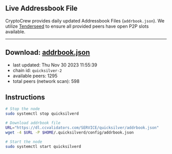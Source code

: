 ## Live Addressbook File

CryptoCrew provides daily updated Addressbook Files (`addrbook.json`). We utilize [Tenderseed](https://github.com/binaryholdings/tenderseed) to ensure all provided peers have open P2P slots available.

---
**Download: [addrbook.json](https://dl.ccvalidators.com/SERVICE/quicksilver/addrbook.json)**
---

- last updated: Thu Nov 30 2023 11:55:39
- chain id: `quicksilver-2`
- available peers: 1295
- total peers (network scan): 598

## Instructions
```sh
# Stop the node
sudo systemctl stop quicksilverd

# Download addrbook file
URL="https://dl.ccvalidators.com/SERVICE/quicksilver/addrbook.json"
wget -4 $URL -P $HOME/.quicksilverd/config/addrbook.json

# Start the node
sudo systemctl start quicksilverd
```
